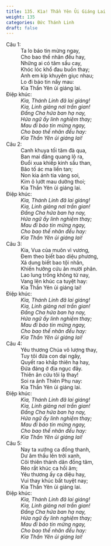 ```yaml
---
title: 135. Kìa! Thần Yên Ủi Giáng Lai
weight: 135
categories: Đức Thánh Linh
draft: false
---
```

<dl><dt>Câu 1:</dt><dd data-verse="1">Ta lo báo tin mừng ngay, <br/>Cho bao thế nhân đều hay, <br/>Những ai có tâm sầu cay, <br/>Khóc lóc khổ đau buồn thay; <br/>Anh em kíp khuyên giục nhau; <br/>Lo đi báo tin nầy mau: <br/>Kìa Thần Yên ủi giáng lai. </dd><dt>Điệp khúc:</dt><dd data-chorus="1"><em>Kìa, Thánh Linh đã lai giáng! <br/>Kia, Linh giáng nơi trần gian! <br/>Đấng Cha hứa ban hạ nay, <br/>Hứa ngữ ấy linh nghiệm thay; <br/>Mau đi báo tin mừng ngay, <br/>Cho bao thế nhân đều hay: <br/>Kìa Thần Yên ủi giáng lai! </em></dd><dt>Câu 2:</dt><dd data-verse="2">Canh khuya tối tăm đà qua, <br/>Ban mai đãng quang lộ ra, <br/>Đuổi xua khiếp kinh sầu than, <br/>Bão tố ác ma liền tan; <br/>Non kia ánh tia vàng soi, <br/>Kim ô lướt mau dường thoi; <br/>Kìa Thần Yên ủi giáng lai. </dd><dt>Điệp khúc:</dt><dd data-chorus="1"><em>Kìa, Thánh Linh đã lai giáng! <br/>Kia, Linh giáng nơi trần gian! <br/>Đấng Cha hứa ban hạ nay, <br/>Hứa ngữ ấy linh nghiệm thay; <br/>Mau đi báo tin mừng ngay, <br/>Cho bao thế nhân đều hay: <br/>Kìa Thần Yên ủi giáng lai! </em></dd><dt>Câu 3:</dt><dd data-verse="3">Kia, Vua của muôn vì vương, <br/>Đem theo biết bao diệu phương, <br/>Xá dung biết bao tội nhân, <br/>Khiến hưởng cứu ân mười phân. <br/>Lao lung trống không từ nay, <br/>Vang lên khúc ca tuyệt hay: <br/>Kìa Thần Yên ủi giáng lai! </dd><dt>Điệp khúc:</dt><dd data-chorus="1"><em>Kìa, Thánh Linh đã lai giáng! <br/>Kia, Linh giáng nơi trần gian! <br/>Đấng Cha hứa ban hạ nay, <br/>Hứa ngữ ấy linh nghiệm thay; <br/>Mau đi báo tin mừng ngay, <br/>Cho bao thế nhân đều hay: <br/>Kìa Thần Yên ủi giáng lai! </em></dd><dt>Câu 4:</dt><dd data-verse="4">Yêu thương Chúa vô lượng thay, <br/>Tuy tôi đứa con dại ngây, <br/>Quyết rao khắp thiên hạ hay, <br/>Đứa đáng ở địa ngục đây. <br/>Thiên ân cứu tôi lạ thay! <br/>Soi ra ảnh Thiên Phụ nay: <br/>Kìa Thần Yên ủi giáng lai. </dd><dt>Điệp khúc:</dt><dd data-chorus="1"><em>Kìa, Thánh Linh đã lai giáng! <br/>Kia, Linh giáng nơi trần gian! <br/>Đấng Cha hứa ban hạ nay, <br/>Hứa ngữ ấy linh nghiệm thay; <br/>Mau đi báo tin mừng ngay, <br/>Cho bao thế nhân đều hay: <br/>Kìa Thần Yên ủi giáng lai! </em></dd><dt>Câu 5:</dt><dd data-verse="5">Nay ta xướng ca đồng thanh, <br/>Dư âm thấu lên trời xanh, <br/>Cõi thiên thánh dân đồng tâm, <br/>Réo rắt khúc ca hồi âm; <br/>Yêu thương ấy ca diệu hay, <br/>Vui thay khúc bất tuyệt nay; <br/>Kìa Thần Yên ủi giáng lai. </dd><dt>Điệp khúc:</dt><dd data-chorus="1"><em>Kìa, Thánh Linh đã lai giáng! <br/>Kia, Linh giáng nơi trần gian! <br/>Đấng Cha hứa ban hạ nay, <br/>Hứa ngữ ấy linh nghiệm thay; <br/>Mau đi báo tin mừng ngay, <br/>Cho bao thế nhân đều hay: <br/>Kìa Thần Yên ủi giáng lai! </em></dd></dl>